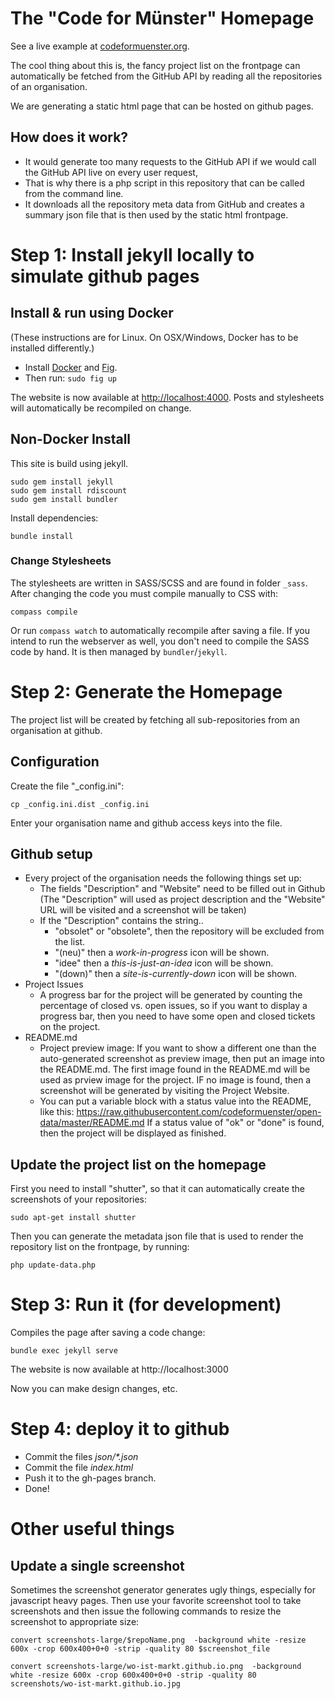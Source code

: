 # The "Code for Münster" Homepage

See a live example at [codeformuenster.org](http://www.codeformuenster.org).

The cool thing about this is, the fancy project list on the frontpage can automatically be fetched from the GitHub API by reading all the repositories of an organisation.

We are generating a static html page that can be hosted on github pages.


## How does it work?

* It would generate too many requests to the GitHub API if we would call the GitHub API live on every user request,  
* That is why there is a php script in this repository that can be called from the command line.
* It downloads all the repository meta data from GitHub and creates a summary json file that is then used by the static html frontpage.


# Step 1: Install jekyll locally to simulate github pages

## Install & run using Docker

(These instructions are for Linux. On OSX/Windows, Docker has to be installed
differently.)

* Install [Docker](https://docs.docker.com/installation/#installation) and [Fig](http://www.fig.sh/).
* Then run: `sudo fig up`

The website is now available at [http://localhost:4000](http://localhost:4000). Posts and stylesheets will automatically be recompiled on change.

## Non-Docker Install

This site is build using jekyll.

    sudo gem install jekyll
    sudo gem install rdiscount
    sudo gem install bundler

Install dependencies:

    bundle install

### Change Stylesheets

The stylesheets are written in SASS/SCSS and are found in folder `_sass`. After changing the code you must compile manually to CSS with:

    compass compile

Or run `compass watch` to automatically recompile after saving a file. If you intend to run the webserver as well, you don't need to compile the SASS code by hand. It is then managed by `bundler`/`jekyll`.


# Step 2: Generate the Homepage

The project list will be created by fetching all sub-repositories from an organisation at github.


## Configuration

Create the file "_config.ini":

    cp _config.ini.dist _config.ini

Enter your organisation name and github access keys into the file.

## Github setup

* Every project of the organisation needs the following things set up:
  * The fields "Description" and "Website" need to be
filled out in Github (The "Description" will used as project description and the "Website" URL will be visited and a screenshot will be taken)
  * If the "Description" contains the string..
    * "obsolet" or "obsolete", then the repository will be excluded from the list.
    * "(neu)" then a *work-in-progress* icon will be shown.
    * "idee" then a *this-is-just-an-idea* icon will be shown.
    * "(down)" then a *site-is-currently-down* icon will be shown.
* Project Issues
  * A progress bar for the project will be generated by counting the percentage of closed vs. open issues, so if you want to display a progress bar, then you need to have some open and closed tickets on the project.
* README.md
  * Project preview image: If you want to show a different one than the auto-generated screenshot as preview image, then put an image into the README.md. The first image found in the README.md will be used as prview image for the project. IF no image is found, then a screenshot will be generated by visiting the Project Website.
  * You can put a variable block with a status value into the README, like this:
  https://raw.githubusercontent.com/codeformuenster/open-data/master/README.md
  If a status value of "ok" or "done" is found, then the project will be displayed as finished.


## Update the project list on the homepage


First you need to install "shutter", so that it can automatically create the screenshots of your repositories:

    sudo apt-get install shutter

Then you can generate the metadata json file that is used to render the repository list on the frontpage, by running:

    php update-data.php



# Step 3: Run it (for development)

Compiles the page after saving a code change:

    bundle exec jekyll serve

The website is now available at http://localhost:3000

Now you can make design changes, etc.


# Step 4: deploy it to github

* Commit the files  _json/*.json_
* Commit the file _index.html_
* Push it to the gh-pages branch.
* Done!



# Other useful things


## Update a single screenshot

Sometimes the screenshot generator generates ugly things, especially for javascript heavy pages.
Then use your favorite screenshot tool to take screenshots and then issue the following commands to resize the screenshot to appropriate size:

    convert screenshots-large/$repoName.png  -background white -resize 600x -crop 600x400+0+0 -strip -quality 80 $screenshot_file

    convert screenshots-large/wo-ist-markt.github.io.png  -background white -resize 600x -crop 600x400+0+0 -strip -quality 80 screenshots/wo-ist-markt.github.io.jpg
